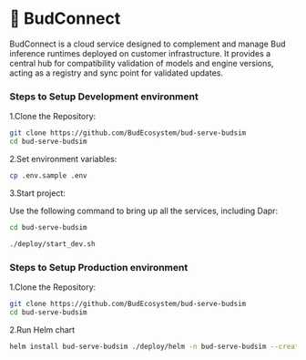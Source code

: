 # 🥷 BudConnect


BudConnect is a cloud service designed to complement and manage Bud inference runtimes deployed on customer infrastructure. It provides a central hub for compatibility validation of models and engine versions, acting as a registry and sync point for validated updates.


### Steps to Setup Development environment

1.Clone the Repository:
```bash
git clone https://github.com/BudEcosystem/bud-serve-budsim
cd bud-serve-budsim
```
2.Set environment variables:
```bash
cp .env.sample .env
```
3.Start project:

Use the following command to bring up all the services, including Dapr:
```bash
cd bud-serve-budsim

./deploy/start_dev.sh
```


### Steps to Setup Production environment

1.Clone the Repository:
```bash
git clone https://github.com/BudEcosystem/bud-serve-budsim
cd bud-serve-budsim
```
2.Run Helm chart
```bash
helm install bud-serve-budsim ./deploy/helm -n bud-serve-budsim --create-namespace
```
